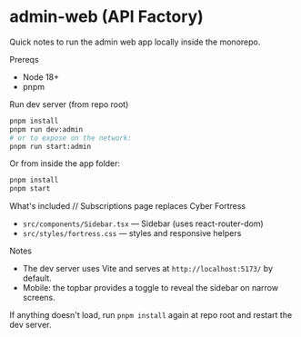 # admin-web (API Factory)

Quick notes to run the admin web app locally inside the monorepo.

Prereqs
- Node 18+
- pnpm

Run dev server (from repo root)

```bash
pnpm install
pnpm run dev:admin
# or to expose on the network:
pnpm run start:admin
```

Or from inside the app folder:

```bash
pnpm install
pnpm start
```

What's included
// Subscriptions page replaces Cyber Fortress
- `src/components/Sidebar.tsx` — Sidebar (uses react-router-dom)
- `src/styles/fortress.css` — styles and responsive helpers

Notes
- The dev server uses Vite and serves at `http://localhost:5173/` by default.
- Mobile: the topbar provides a toggle to reveal the sidebar on narrow screens.

If anything doesn't load, run `pnpm install` again at repo root and restart the dev server.
